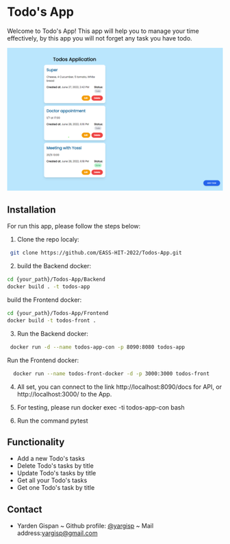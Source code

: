 
# Todo's App 


Welcome to Todo's App! 
This app will help you to manage your time effectively, by this app you will not forget any task you have todo.

![Screenshot](https://github.com/EASS-HIT-2022/Todos-App/blob/main/Files/App.png)

## Installation

For run this app, please follow the steps below:

1. Clone the repo localy:
```bash
 git clone https://github.com/EASS-HIT-2022/Todos-App.git
```
2. build the Backend docker:
```bash
cd {your_path}/Todos-App/Backend
docker build . -t todos-app
```
build the Frontend docker:
```bash
cd {your_path}/Todos-App/Frontend
docker build -t todos-front .
```

3. Run the Backend docker:
```bash
 docker run -d --name todos-app-con -p 8090:8080 todos-app
```
 Run the Frontend docker:
```bash
  docker run --name todos-front-docker -d -p 3000:3000 todos-front
```

4. All set, you can connect to the link http://localhost:8090/docs for API, or http://localhost:3000/ to the App.


5. For testing, please run docker exec -ti todos-app-con bash

6. Run the command pytest


## Functionality

- Add a new Todo's tasks
- Delete Todo's tasks by title
- Update Todo's tasks by title
- Get all your Todo's tasks
- Get one Todo's task by title


## Contact 

- Yarden Gispan ~ Github profile: [@yargisp](https://github.com/yargisp) ~ Mail address:yargisp@gmail.com

